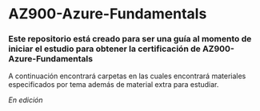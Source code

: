 # AZ900-Azure-Fundamentals
### Este repositorio está creado para ser una guía al momento de iniciar el estudio para obtener la certificación de AZ900-Azure-Fundamentals
A continuación encontrará carpetas en las cuales encontrará materiales especificados por tema además de material extra para estudiar.


 *En edición* 
